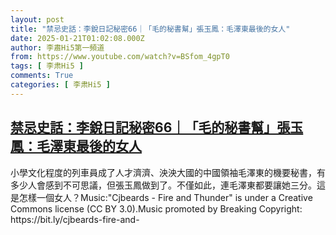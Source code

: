 ```yaml
---
layout: post
title: "禁忌史話：李銳日記秘密66｜「毛的秘書幫」張玉鳳：毛澤東最後的女人"
date: 2025-01-21T01:02:08.000Z
author: 李肅Hi5第一頻道
from: https://www.youtube.com/watch?v=BSfom_4gpT0
tags: [ 李肃Hi5 ]
comments: True
categories: [ 李肃Hi5 ]
---
```

<!--1737421328000-->
[禁忌史話：李銳日記秘密66｜「毛的秘書幫」張玉鳳：毛澤東最後的女人](https://www.youtube.com/watch?v=BSfom_4gpT0)
------

<div>
小學文化程度的列車員成了人才濟濟、泱泱大國的中國領袖毛澤東的機要秘書，有多少人會感到不可思議，但張玉鳳做到了。不僅如此，連毛澤東都要讓她三分。這是怎樣一個女人？Music:"Cjbeards - Fire and Thunder" is under a Creative Commons license (CC BY 3.0).Music promoted by Breaking Copyright: https://bit.ly/cjbeards-fire-and-
</div>
